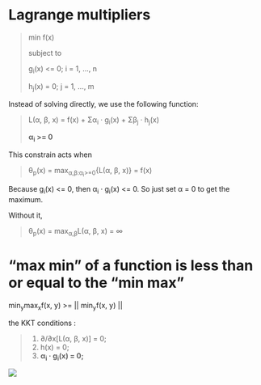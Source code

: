 # Lagrange multipliers
> min f(x)
>
> subject to
>
> g<sub>i</sub>(x) <= 0; i = 1, ..., n
>
> h<sub>j</sub>(x) = 0; j = 1, ..., m

  Instead of solving directly, we use the following function: 
  > L(α, β, x) = f(x) + Σα<sub>i</sub> · g<sub>i</sub>(x) + Σβ<sub>j</sub> · h<sub>j</sub>(x)
  > 
  > **α<sub>i</sub> >= 0**
  
  This constrain acts when
  > θ<sub>p</sub>(x) = max<sub>α,β:α<sub>i</sub>>=0</sub>{L(α, β, x)} = f(x) 
  
  Because g<sub>i</sub>(x) <= 0, then α<sub>i</sub> · g<sub>i</sub>(x) <= 0. So just  set α = 0 to get the maximum.
  
  Without it,
  > θ<sub>p</sub>(x) = max<sub>α,β</sub>L(α, β, x) = ∞
 
# “max min” of a function is less than or equal to the “min max”
  min<sub>y</sub>max<sub>x</sub>f(x, y) >= || min<sub>y</sub>f(x, y) ||

 
  the KKT conditions :
  > 1. ∂/∂x[L(α, β, x)] = 0;
  > 2. h(x) = 0;
  > 3. **α<sub>i</sub> · g<sub>i</sub>(x) = 0;**


![](Machine-Learning/Resources/Screenshot_2018-08-15-15-13-56.png)
